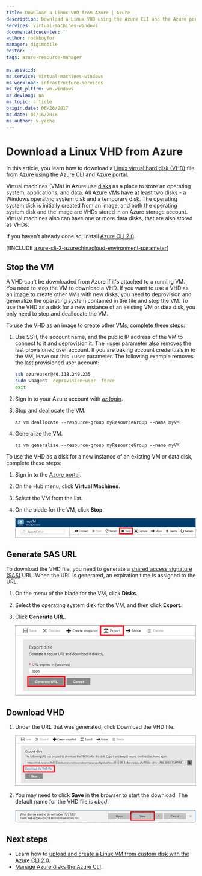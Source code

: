 ```yaml
---
title: Download a Linux VHD from Azure | Azure
description: Download a Linux VHD using the Azure CLI and the Azure portal.
services: virtual-machines-windows
documentationcenter: ''
author: rockboyfor
manager: digimobile
editor: ''
tags: azure-resource-manager

ms.assetid: 
ms.service: virtual-machines-windows
ms.workload: infrastructure-services
ms.tgt_pltfrm: vm-windows
ms.devlang: na
ms.topic: article
origin.date: 06/26/2017
ms.date: 04/16/2018
ms.author: v-yeche
---
```


# Download a Linux VHD from Azure

In this article, you learn how to download a [Linux virtual hard disk (VHD)](about-disks-and-vhds.md?toc=%2fvirtual-machines%2flinux%2ftoc.json) file from Azure using the Azure CLI and Azure portal. 

Virtual machines (VMs) in Azure use [disks](../windows/managed-disks-overview.md?toc=%2fvirtual-machines%2flinux%2ftoc.json) as a place to store an operating system, applications, and data. All Azure VMs have at least two disks - a Windows operating system disk and a temporary disk. The operating system disk is initially created from an image, and both the operating system disk and the image are VHDs stored in an Azure storage account. Virtual machines also can have one or more data disks, that are also stored as VHDs.

If you haven't already done so, install [Azure CLI 2.0](https://docs.azure.cn/zh-cn/cli/install-az-cli2?view=azure-cli-latest).

[!INCLUDE [azure-cli-2-azurechinacloud-environment-parameter](../../../includes/azure-cli-2-azurechinacloud-environment-parameter.md)]

## Stop the VM

A VHD can't be downloaded from Azure if it's attached to a running VM. You need to stop the VM to download a VHD. If you want to use a VHD as an [image](tutorial-custom-images.md) to create other VMs with new disks, you need to deprovision and generalize the operating system contained in the file and stop the VM. To use the VHD as a disk for a new instance of an existing VM or data disk, you only need to stop and deallocate the VM.

To use the VHD as an image to create other VMs, complete these steps:

1. Use SSH, the account name, and the public IP address of the VM to connect to it and deprovision it. The +user parameter also removes the last provisioned user account. If you are baking account credentials in to the VM, leave out this +user parameter. The following example removes the last provisioned user account:

    ```bash
    ssh azureuser@40.118.249.235
    sudo waagent -deprovision+user -force
    exit 
    ```

2. Sign in to your Azure account with [az login](https://docs.azure.cn/zh-cn/cli/reference-index?view=azure-cli-latest#az_login).
3. Stop and deallocate the VM.

    ```azurecli
    az vm deallocate --resource-group myResourceGroup --name myVM
    ```

4. Generalize the VM. 

    ```azurecli
    az vm generalize --resource-group myResourceGroup --name myVM
    ``` 

To use the VHD as a disk for a new instance of an existing VM or data disk, complete these steps:

1.	Sign in to the [Azure portal](https://portal.azure.cn/).
2.	On the Hub menu, click **Virtual Machines**.
3.	Select the VM from the list.
4.	On the blade for the VM, click **Stop**.

    ![Stop VM](./media/download-vhd/export-stop.png)

## Generate SAS URL

To download the VHD file, you need to generate a [shared access signature (SAS)](../../storage/common/storage-dotnet-shared-access-signature-part-1.md?toc=%2fvirtual-machines%2fwindows%2ftoc.json) URL. When the URL is generated, an expiration time is assigned to the URL.

1.	On the menu of the blade for the VM, click **Disks**.
2.	Select the operating system disk for the VM, and then click **Export**.
3.	Click **Generate URL**.

    ![Generate URL](./media/download-vhd/export-generate.png)

## Download VHD

1.	Under the URL that was generated, click Download the VHD file.

    ![Download VHD](./media/download-vhd/export-download.png)

2.	You may need to click **Save** in the browser to start the download. The default name for the VHD file is *abcd*.

    ![Click Save in the browser](./media/download-vhd/export-save.png)

## Next steps

- Learn how to [upload and create a Linux VM from custom disk with the Azure CLI 2.0](upload-vhd.md?toc=%2fvirtual-machines%2flinux%2ftoc.json). 
- [Manage Azure disks the Azure CLI](tutorial-manage-disks.md?toc=%2fvirtual-machines%2flinux%2ftoc.json).
<!-- Update_Description: update link -->